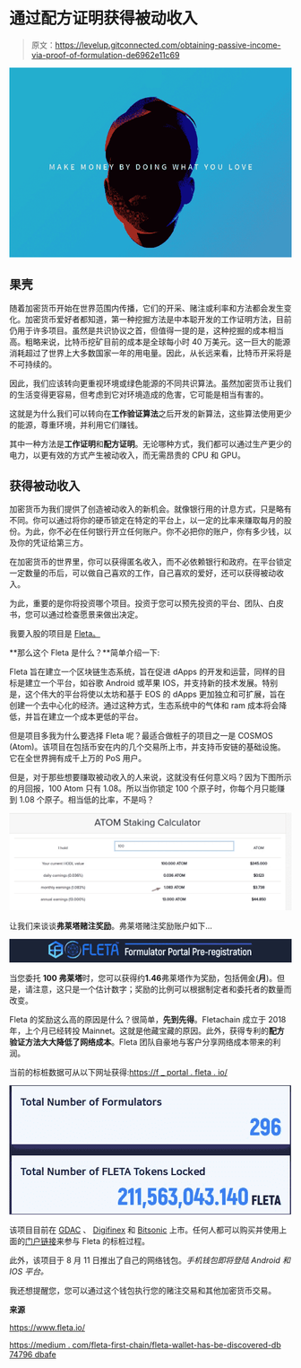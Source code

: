 # 通过配方证明获得被动收入

> 原文：<https://levelup.gitconnected.com/obtaining-passive-income-via-proof-of-formulation-de6962e11c69>

![](img/0b4d772133563f533700720110fb413c.png)

## **果壳**

随着加密货币开始在世界范围内传播，它们的开采、赌注或利率和方法都会发生变化。加密货币爱好者都知道，第一种挖掘方法是中本聪开发的工作证明方法，目前仍用于许多项目。虽然是共识协议之首，但值得一提的是，这种挖掘的成本相当高。粗略来说，比特币挖矿目前的成本是全球每小时 40 万美元。这一巨大的能源消耗超过了世界上大多数国家一年的用电量。因此，从长远来看，比特币开采将是不可持续的。

因此，我们应该转向更重视环境或绿色能源的不同共识算法。虽然加密货币让我们的生活变得更容易，但考虑到它对环境造成的危害，它可能是相当有害的。

这就是为什么我们可以转向在**工作验证算法**之后开发的新算法，这些算法使用更少的能源，尊重环境，并利用它们赚钱。

其中一种方法是**工作证明**和**配方证明**。无论哪种方式，我们都可以通过生产更少的电力，以更有效的方式产生被动收入，而无需昂贵的 CPU 和 GPU。

## 获得被动收入

加密货币为我们提供了创造被动收入的新机会。就像银行用的计息方式，只是略有不同。你可以通过将你的硬币锁定在特定的平台上，以一定的比率来赚取每月的股份。为此，你不必在任何银行开立任何账户。你不必把你的账户，你有多少钱，以及你的凭证给第三方。

在加密货币的世界里，你可以获得匿名收入，而不必依赖银行和政府。在平台锁定一定数量的币后，可以做自己喜欢的工作，自己喜欢的爱好，还可以获得被动收入。

为此，重要的是你将投资哪个项目。投资于您可以预先投资的平台、团队、白皮书，您可以通过检查愿景来做出决定。

我要入股的项目是 [Fleta。](https://www.fleta.io/)

**那么这个 Fleta 是什么？**简单介绍一下:

Fleta 旨在建立一个区块链生态系统，旨在促进 dApps 的开发和运营，同样的目标是建立一个平台，如谷歌 Android 或苹果 IOS，并支持新的技术发展。特别是，这个伟大的平台将使以太坊和基于 EOS 的 dApps 更加独立和可扩展，旨在创建一个去中心化的经济。通过这种方式，生态系统中的气体和 ram 成本将会降低，并旨在建立一个成本更低的平台。

但是项目多我为什么要选择 Fleta 呢？最适合做桩子的项目之一是 COSMOS (Atom)。该项目在包括币安在内的几个交易所上市，并支持币安链的基础设施。它在全世界拥有成千上万的 PoS 用户。

但是，对于那些想要赚取被动收入的人来说，这就没有任何意义吗？因为下图所示的月回报，100 Atom 只有 1.08。所以当你锁定 100 个原子时，你每个月只能赚到 1.08 个原子。相当低的比率，不是吗？

![](img/25ed84995bc7dbe32bd7ba7cde31182f.png)

让我们来谈谈**弗莱塔赌注奖励**。弗莱塔赌注奖励账户如下…

![](img/c30bda2658886da4c4c1e79f746dcbd5.png)

当您委托 **100 弗莱塔**时，您可以获得约**1.46**弗莱塔作为奖励，包括佣金(**月**)。但是，请注意，这只是一个估计数字；奖励的比例可以根据制定者和委托者的数量而改变。

Fleta 的奖励这么高的原因是什么？很简单，**先到先得**。Fletachain 成立于 2018 年，上个月已经转投 Mainnet。这就是他藏宝藏的原因。此外，获得专利的**配方验证方法大大降低了网络成本**。Fleta 团队自豪地与客户分享网络成本带来的利润。

当前的标桩数据可从以下网址获得:[https://f _ portal . fleta . io/](https://f_portal.fleta.io/)

![](img/f16e7ae4f0d2963997bd0e43e7a778ae.png)

该项目目前在 [GDAC](https://medium.com/fleta-first-chain/listing-announcement-fleta-on-gdac-39649da2f62e) 、 [Digifinex](https://medium.com/fleta-first-chain/listing-announcement-fleta-on-digifinex-global-bf21e69b483d) 和 [Bitsonic](https://medium.com/fleta-first-chain/listing-announcement-bitsonic-e3afbc481b5d) 上市。任何人都可以购买并使用上面的[门户链接](https://f_portal.fleta.io/)来参与 Fleta 的标桩过程。

此外，该项目于 8 月 11 日推出了自己的网络钱包。*手机钱包即将登陆 Android 和 IOS 平台。*

我还想提醒您，您可以通过这个钱包执行您的赌注交易和其他加密货币交易。

**来源**

https://www.fleta.io/

[https://medium . com/fleta-first-chain/fleta-wallet-has-be-discovered-db 74796 dbafe](https://medium.com/fleta-first-chain/fleta-wallet-has-been-unveiled-db74796dbafe)